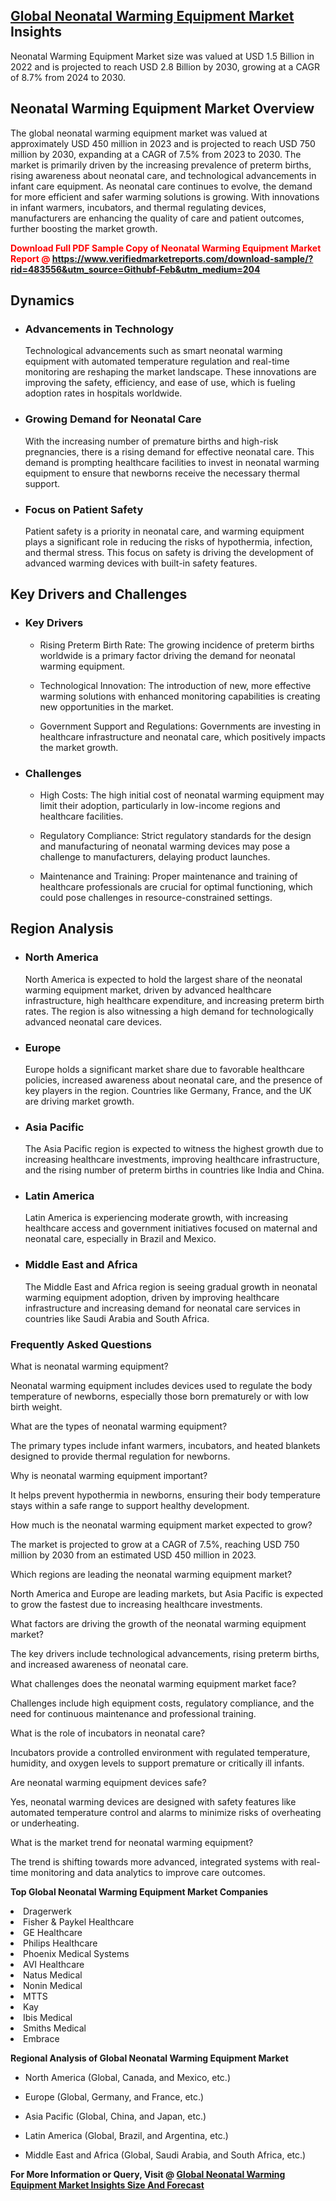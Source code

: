 <h2><a href="https://www.verifiedmarketreports.com/download-sample/?rid=483556&amp;utm_source=Githubf&amp;utm_medium=204" target="_blank">Global Neonatal Warming Equipment Market</a> Insights</h2><p>Neonatal Warming Equipment Market size was valued at USD 1.5 Billion in 2022 and is projected to reach USD 2.8 Billion by 2030, growing at a CAGR of 8.7% from 2024 to 2030.</p><p> <h2>Neonatal Warming Equipment Market Overview</h2> <p>The global neonatal warming equipment market was valued at approximately USD 450 million in 2023 and is projected to reach USD 750 million by 2030, expanding at a CAGR of 7.5% from 2023 to 2030. The market is primarily driven by the increasing prevalence of preterm births, rising awareness about neonatal care, and technological advancements in infant care equipment. As neonatal care continues to evolve, the demand for more efficient and safer warming solutions is growing. With innovations in infant warmers, incubators, and thermal regulating devices, manufacturers are enhancing the quality of care and patient outcomes, further boosting the market growth.</p> <p><b><p><span class=""><span style="color: #ff0000;"><strong>Download Full PDF Sample Copy of Neonatal Warming Equipment Market Report</strong> @ </span><a href="https://www.verifiedmarketreports.com/download-sample/?rid=483556&amp;utm_source=Githubf-Feb&amp;utm_medium=204" target="_blank">https://www.verifiedmarketreports.com/download-sample/?rid=483556&amp;utm_source=Githubf-Feb&amp;utm_medium=204</a></span></p></b></p> <h2>Dynamics</h2> <ul> <li><h3>Advancements in Technology</h3><p>Technological advancements such as smart neonatal warming equipment with automated temperature regulation and real-time monitoring are reshaping the market landscape. These innovations are improving the safety, efficiency, and ease of use, which is fueling adoption rates in hospitals worldwide.</p></li> <li><h3>Growing Demand for Neonatal Care</h3><p>With the increasing number of premature births and high-risk pregnancies, there is a rising demand for effective neonatal care. This demand is prompting healthcare facilities to invest in neonatal warming equipment to ensure that newborns receive the necessary thermal support.</p></li> <li><h3>Focus on Patient Safety</h3><p>Patient safety is a priority in neonatal care, and warming equipment plays a significant role in reducing the risks of hypothermia, infection, and thermal stress. This focus on safety is driving the development of advanced warming devices with built-in safety features.</p></li> </ul> <h2>Key Drivers and Challenges</h2> <ul> <li><h3>Key Drivers</h3> <ul> <li><p>Rising Preterm Birth Rate: The growing incidence of preterm births worldwide is a primary factor driving the demand for neonatal warming equipment.</p></li> <li><p>Technological Innovation: The introduction of new, more effective warming solutions with enhanced monitoring capabilities is creating new opportunities in the market.</p></li> <li><p>Government Support and Regulations: Governments are investing in healthcare infrastructure and neonatal care, which positively impacts the market growth.</p></li> </ul> </li> <li><h3>Challenges</h3> <ul> <li><p>High Costs: The high initial cost of neonatal warming equipment may limit their adoption, particularly in low-income regions and healthcare facilities.</p></li> <li><p>Regulatory Compliance: Strict regulatory standards for the design and manufacturing of neonatal warming devices may pose a challenge to manufacturers, delaying product launches.</p></li> <li><p>Maintenance and Training: Proper maintenance and training of healthcare professionals are crucial for optimal functioning, which could pose challenges in resource-constrained settings.</p></li> </ul> </li> </ul> <h2>Region Analysis</h2> <ul> <li><h3>North America</h3><p>North America is expected to hold the largest share of the neonatal warming equipment market, driven by advanced healthcare infrastructure, high healthcare expenditure, and increasing preterm birth rates. The region is also witnessing a high demand for technologically advanced neonatal care devices.</p></li> <li><h3>Europe</h3><p>Europe holds a significant market share due to favorable healthcare policies, increased awareness about neonatal care, and the presence of key players in the region. Countries like Germany, France, and the UK are driving market growth.</p></li> <li><h3>Asia Pacific</h3><p>The Asia Pacific region is expected to witness the highest growth due to increasing healthcare investments, improving healthcare infrastructure, and the rising number of preterm births in countries like India and China.</p></li> <li><h3>Latin America</h3><p>Latin America is experiencing moderate growth, with increasing healthcare access and government initiatives focused on maternal and neonatal care, especially in Brazil and Mexico.</p></li> <li><h3>Middle East and Africa</h3><p>The Middle East and Africa region is seeing gradual growth in neonatal warming equipment adoption, driven by improving healthcare infrastructure and increasing demand for neonatal care services in countries like Saudi Arabia and South Africa.</p></li> </ul> <h3>Frequently Asked Questions</h3> <p>What is neonatal warming equipment?</p> <p>Neonatal warming equipment includes devices used to regulate the body temperature of newborns, especially those born prematurely or with low birth weight.</p> <p>What are the types of neonatal warming equipment?</p> <p>The primary types include infant warmers, incubators, and heated blankets designed to provide thermal regulation for newborns.</p> <p>Why is neonatal warming equipment important?</p> <p>It helps prevent hypothermia in newborns, ensuring their body temperature stays within a safe range to support healthy development.</p> <p>How much is the neonatal warming equipment market expected to grow?</p> <p>The market is projected to grow at a CAGR of 7.5%, reaching USD 750 million by 2030 from an estimated USD 450 million in 2023.</p> <p>Which regions are leading the neonatal warming equipment market?</p> <p>North America and Europe are leading markets, but Asia Pacific is expected to grow the fastest due to increasing healthcare investments.</p> <p>What factors are driving the growth of the neonatal warming equipment market?</p> <p>The key drivers include technological advancements, rising preterm births, and increased awareness of neonatal care.</p> <p>What challenges does the neonatal warming equipment market face?</p> <p>Challenges include high equipment costs, regulatory compliance, and the need for continuous maintenance and professional training.</p> <p>What is the role of incubators in neonatal care?</p> <p>Incubators provide a controlled environment with regulated temperature, humidity, and oxygen levels to support premature or critically ill infants.</p> <p>Are neonatal warming equipment devices safe?</p> <p>Yes, neonatal warming devices are designed with safety features like automated temperature control and alarms to minimize risks of overheating or underheating.</p> <p>What is the market trend for neonatal warming equipment?</p> <p>The trend is shifting towards more advanced, integrated systems with real-time monitoring and data analytics to improve care outcomes.</p> </p><p><strong>Top Global Neonatal Warming Equipment Market Companies</strong></p><div data-test-id=""><p><li>Dragerwerk</li><li> Fisher & Paykel Healthcare</li><li> GE Healthcare</li><li> Philips Healthcare</li><li> Phoenix Medical Systems</li><li> AVI Healthcare</li><li> Natus Medical</li><li> Nonin Medical</li><li> MTTS</li><li> Kay</li><li> Ibis Medical</li><li> Smiths Medical</li><li> Embrace</li></p><div><strong>Regional Analysis of&nbsp;Global Neonatal Warming Equipment Market</strong></div><ul><li dir="ltr"><p dir="ltr">North America&nbsp;(Global, Canada, and Mexico, etc.)</p></li><li dir="ltr"><p dir="ltr">Europe (Global, Germany, and France, etc.)</p></li><li dir="ltr"><p dir="ltr">Asia Pacific&nbsp;(Global, China, and Japan, etc.)</p></li><li dir="ltr"><p dir="ltr">Latin America&nbsp;(Global, Brazil, and Argentina, etc.)</p></li><li dir="ltr">Middle East and Africa&nbsp;(Global, Saudi Arabia, and South Africa, etc.)</li></ul><p><strong>For More Information or Query, Visit @&nbsp;</strong><strong><a href="https://www.verifiedmarketreports.com/product/neonatal-warming-equipment-market-size-and-forecast/?utm_source=Githubf&amp;utm_medium=204" target="_blank">Global Neonatal Warming Equipment Market Insights Size And Forecast</a></strong></p></div>

